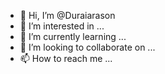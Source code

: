 - 👋 Hi, I’m @Duraiarason
- 👀 I’m interested in ...
- 🌱 I’m currently learning ...
- 💞️ I’m looking to collaborate on ...
- 📫 How to reach me ...

<!---
Duraiarason/Duraiarason is a ✨ special ✨ repository because its `README.md` (this file) appears on your GitHub profile.
You can click the Preview link to take a look at your changes.
--->
